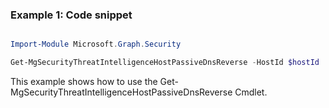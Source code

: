 ### Example 1: Code snippet

```powershell

Import-Module Microsoft.Graph.Security

Get-MgSecurityThreatIntelligenceHostPassiveDnsReverse -HostId $hostId

```
This example shows how to use the Get-MgSecurityThreatIntelligenceHostPassiveDnsReverse Cmdlet.

